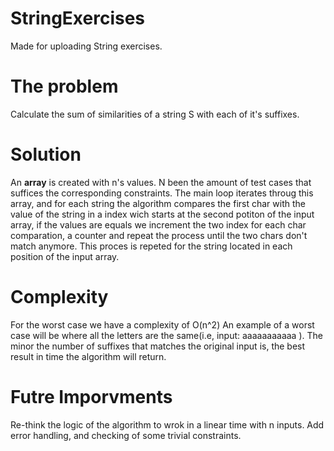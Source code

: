 # StringExercises
Made for uploading String exercises.

# The problem
Calculate the sum of similarities of a string S with each of it's suffixes.

# Solution
An **array** is created with n's values. N been the amount of test cases that suffices the corresponding constraints.
The main loop iterates throug this array, and for each string the algorithm compares the first char with the value of the string in a index wich starts at the second potiton of the input array, if the values are equals we increment the two index for each char comparation, a counter and repeat the process until the two chars don't match anymore. This proces is repeted for the string located in each position of the input array.

# Complexity
For the worst case we have a complexity of O(n^2)
An example of a worst case will be where all the letters are the same(i.e, input: aaaaaaaaaaa ).
The minor the number of suffixes that matches the original input is, the best result in time the algorithm will return.

# Futre Imporvments
Re-think the logic of the algorithm to wrok in a linear time with n inputs.
Add error handling, and checking of some trivial constraints.
